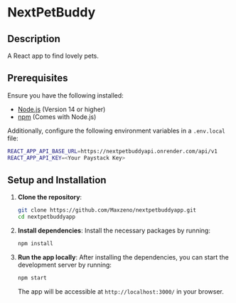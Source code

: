 # NextPetBuddy

## Description
A React app to find lovely pets.

## Prerequisites
Ensure you have the following installed:

- [Node.js](https://nodejs.org) (Version 14 or higher)
- [npm](https://www.npmjs.com/) (Comes with Node.js)

Additionally, configure the following environment variables in a `.env.local` file:

```bash
REACT_APP_API_BASE_URL=https://nextpetbuddyapi.onrender.com/api/v1
REACT_APP_API_KEY=<Your Paystack Key>
```

## Setup and Installation

1. **Clone the repository**:
   ```bash
   git clone https://github.com/Maxzeno/nextpetbuddyapp.git
   cd nextpetbuddyapp
   ```

2. **Install dependencies**:
   Install the necessary packages by running:
   ```bash
   npm install
   ```

3. **Run the app locally**:
   After installing the dependencies, you can start the development server by running:
   ```bash
   npm start
   ```

   The app will be accessible at `http://localhost:3000/` in your browser.
